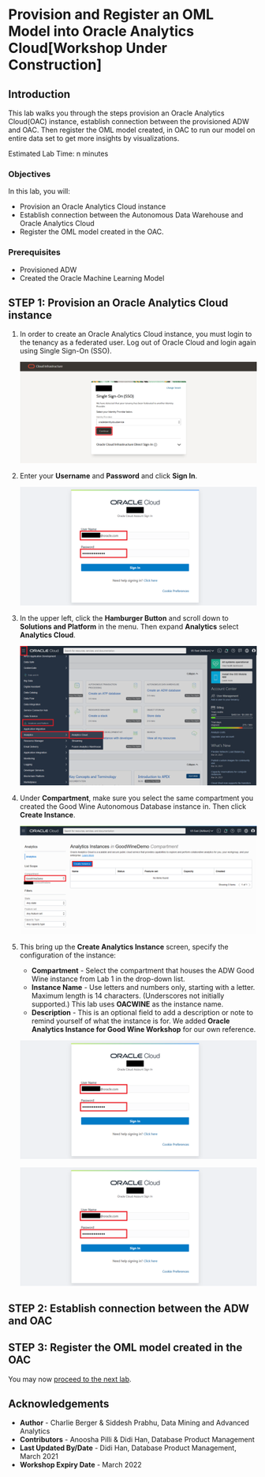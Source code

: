 # Provision and Register an OML Model into Oracle Analytics Cloud[Workshop Under Construction]

## Introduction

This lab walks you through the steps provision an Oracle Analytics Cloud(OAC) instance, establish connection between the provisioned ADW and OAC. Then register the OML model created, in OAC to run our model on entire data set to get more insights by visualizations.

Estimated Lab Time: n minutes

### Objectives

In this lab, you will:
* Provision an Oracle Analytics Cloud instance
* Establish connection between the Autonomous Data Warehouse and Oracle Analytics Cloud
* Register the OML model created in the OAC.

### Prerequisites

* Provisioned ADW
* Created the Oracle Machine Learning Model

## **STEP 1**: Provision an Oracle Analytics Cloud instance

1. In order to create an Oracle Analytics Cloud instance, you must login to the tenancy as a federated user. Log out of Oracle Cloud and login again using Single Sign-On (SSO).

    ![](./images/sso-login.png " ")

2. Enter your **Username** and **Password** and click **Sign In**.

    ![](./images/sso-login1.png " ")

3. In the upper left, click the **Hamburger Button** and scroll down to **Solutions and Platform** in the menu. Then expand **Analytics** select **Analytics Cloud**.

    ![](./images/analytics-cloud.png " ")

4. Under **Compartment**, make sure you select the same compartment you created the Good Wine Autonomous Database instance in. Then click **Create Instance**. 

    ![](./images/analytics-create-instance.png " ")

5. This bring up the **Create Analytics Instance** screen, specify the configuration of the instance:
    - **Compartment** - Select the compartment that houses the ADW Good Wine instance from Lab 1 in the drop-down list.
    - **Instance Name** - Use letters and numbers only, starting with a letter. Maximum length is 14 characters. (Underscores not initially supported.) This lab uses **OACWINE** as the instance name.
    - **Description** - This is an optional field to add a description or note to remind yourself of what the instance is for. We added **Oracle Analytics Instance for Good Wine Workshop** for our own reference.

    ![](./images/sso-login1.png " ")

    ![](./images/sso-login1.png " ")

## **STEP 2**: Establish connection between the ADW and OAC

## **STEP 3**: Register the OML model created in the OAC

You may now [proceed to the next lab](#next).

## Acknowledgements
* **Author** - Charlie Berger & Siddesh Prabhu, Data Mining and Advanced Analytics
* **Contributors** -  Anoosha Pilli & Didi Han, Database Product Management
* **Last Updated By/Date** - Didi Han, Database Product Management,  March 2021
* **Workshop Expiry Date** - March 2022